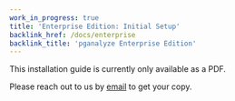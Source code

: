 ```yaml
---
work_in_progress: true
title: 'Enterprise Edition: Initial Setup'
backlink_href: /docs/enterprise
backlink_title: 'pganalyze Enterprise Edition'
---
```


This installation guide is currently only available as a PDF.

Please reach out to us by [email](mailto:support@pganalyze.com) to get your copy.
